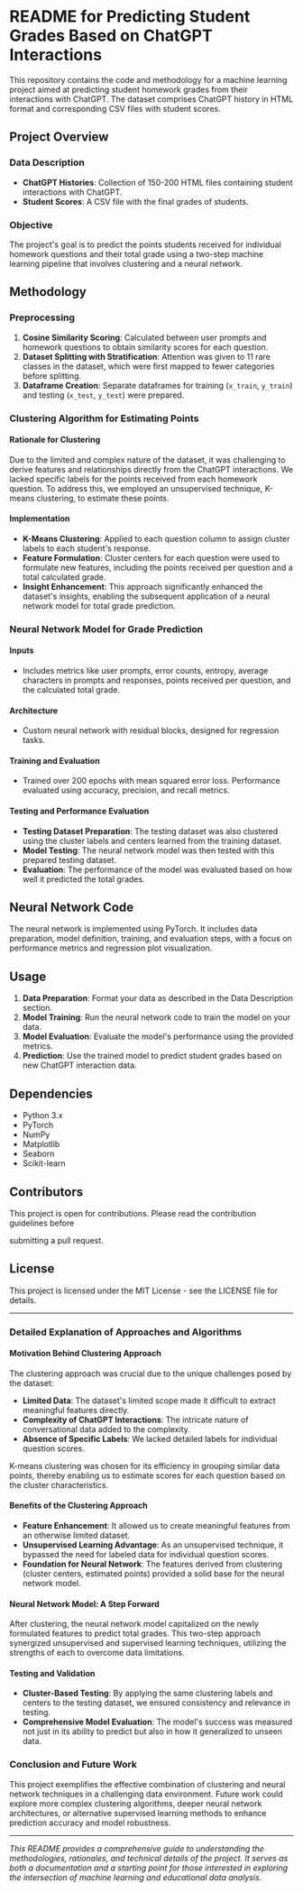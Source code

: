 # README for Predicting Student Grades Based on ChatGPT Interactions

This repository contains the code and methodology for a machine learning project aimed at predicting student homework grades from their interactions with ChatGPT. The dataset comprises ChatGPT history in HTML format and corresponding CSV files with student scores.

## Project Overview

### Data Description

- **ChatGPT Histories**: Collection of 150-200 HTML files containing student interactions with ChatGPT.
- **Student Scores**: A CSV file with the final grades of students.

### Objective

The project's goal is to predict the points students received for individual homework questions and their total grade using a two-step machine learning pipeline that involves clustering and a neural network.

## Methodology

### Preprocessing

1. **Cosine Similarity Scoring**: Calculated between user prompts and homework questions to obtain similarity scores for each question.
2. **Dataset Splitting with Stratification**: Attention was given to 11 rare classes in the dataset, which were first mapped to fewer categories before splitting.
3. **Dataframe Creation**: Separate dataframes for training (`x_train`, `y_train`) and testing (`x_test`, `y_test`) were prepared.

### Clustering Algorithm for Estimating Points

#### Rationale for Clustering

Due to the limited and complex nature of the dataset, it was challenging to derive features and relationships directly from the ChatGPT interactions. We lacked specific labels for the points received from each homework question. To address this, we employed an unsupervised technique, K-means clustering, to estimate these points.

#### Implementation

- **K-Means Clustering**: Applied to each question column to assign cluster labels to each student's response.
- **Feature Formulation**: Cluster centers for each question were used to formulate new features, including the points received per question and a total calculated grade.
- **Insight Enhancement**: This approach significantly enhanced the dataset's insights, enabling the subsequent application of a neural network model for total grade prediction.

### Neural Network Model for Grade Prediction

#### Inputs

- Includes metrics like user prompts, error counts, entropy, average characters in prompts and responses, points received per question, and the calculated total grade.

#### Architecture

- Custom neural network with residual blocks, designed for regression tasks.

#### Training and Evaluation

- Trained over 200 epochs with mean squared error loss. Performance evaluated using accuracy, precision, and recall metrics.

#### Testing and Performance Evaluation

- **Testing Dataset Preparation**: The testing dataset was also clustered using the cluster labels and centers learned from the training dataset.
- **Model Testing**: The neural network model was then tested with this prepared testing dataset.
- **Evaluation**: The performance of the model was evaluated based on how well it predicted the total grades.

## Neural Network Code

The neural network is implemented using PyTorch. It includes data preparation, model definition, training, and evaluation steps, with a focus on performance metrics and regression plot visualization.

## Usage

1. **Data Preparation**: Format your data as described in the Data Description section.
2. **Model Training**: Run the neural network code to train the model on your data.
3. **Model Evaluation**: Evaluate the model's performance using the provided metrics.
4. **Prediction**: Use the trained model to predict student grades based on new ChatGPT interaction data.

## Dependencies

- Python 3.x
- PyTorch
- NumPy
- Matplotlib
- Seaborn
- Scikit-learn

## Contributors

This project is open for contributions. Please read the contribution guidelines before

submitting a pull request.

## License

This project is licensed under the MIT License - see the LICENSE file for details.

---

### Detailed Explanation of Approaches and Algorithms

#### Motivation Behind Clustering Approach

The clustering approach was crucial due to the unique challenges posed by the dataset:
- **Limited Data**: The dataset's limited scope made it difficult to extract meaningful features directly.
- **Complexity of ChatGPT Interactions**: The intricate nature of conversational data added to the complexity.
- **Absence of Specific Labels**: We lacked detailed labels for individual question scores.

K-means clustering was chosen for its efficiency in grouping similar data points, thereby enabling us to estimate scores for each question based on the cluster characteristics.

#### Benefits of the Clustering Approach

- **Feature Enhancement**: It allowed us to create meaningful features from an otherwise limited dataset.
- **Unsupervised Learning Advantage**: As an unsupervised technique, it bypassed the need for labeled data for individual question scores.
- **Foundation for Neural Network**: The features derived from clustering (cluster centers, estimated points) provided a solid base for the neural network model.

#### Neural Network Model: A Step Forward

After clustering, the neural network model capitalized on the newly formulated features to predict total grades. This two-step approach synergized unsupervised and supervised learning techniques, utilizing the strengths of each to overcome data limitations.

#### Testing and Validation

- **Cluster-Based Testing**: By applying the same clustering labels and centers to the testing dataset, we ensured consistency and relevance in testing.
- **Comprehensive Model Evaluation**: The model's success was measured not just in its ability to predict but also in how it generalized to unseen data.

### Conclusion and Future Work

This project exemplifies the effective combination of clustering and neural network techniques in a challenging data environment. Future work could explore more complex clustering algorithms, deeper neural network architectures, or alternative supervised learning methods to enhance prediction accuracy and model robustness.

---

*This README provides a comprehensive guide to understanding the methodologies, rationales, and technical details of the project. It serves as both a documentation and a starting point for those interested in exploring the intersection of machine learning and educational data analysis.*
